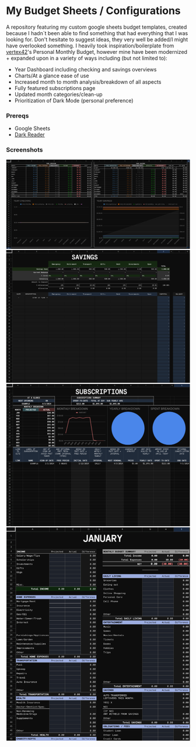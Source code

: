 # My Budget Sheets / Configurations 
A repository featuring my custom google sheets budget templates, created because I hadn`t been able to find something that had everything that I was looking for. Don't hesitate to suggest ideas, they very well be added/I might have overlooked something. I heavily took inspiration/boilerplate from [vertex42](https://www.vertex42.com/ExcelTemplates/personal-monthly-budget.html)'s Personal Monthly Budget, however mine have been modernized + expanded upon in a variety of ways including (but not limited to): 

- Year Dashboard including checking and savings overviews
- Charts/At a glance ease of use
- Increased month to month analysis/breakdown of all aspects
- Fully featured subscriptions page
- Updated month categories/clean-up
- Prioritization of Dark Mode (personal preference)

### Prereqs
- Google Sheets
- [Dark Reader](https://darkreader.org/)

### Screenshots

![Dashboard 1](https://github.com/CaelKatt/Budget/blob/main/dash1.png?raw=true "Dashboard 1")
![Dashboard 2](https://github.com/CaelKatt/Budget/blob/main/dash2.png?raw=true "Dashboard 2")
![Dashboard 3](https://github.com/CaelKatt/Budget/blob/main/dash3.png?raw=true "Dashboard 3")
![Dashboard 4](https://github.com/CaelKatt/Budget/blob/main/dash4.png?raw=true "Dashboard 4")

